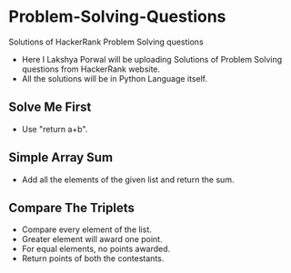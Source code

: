 # Problem-Solving-Questions
Solutions of HackerRank Problem Solving questions

- Here I Lakshya Porwal will be uploading Solutions of Problem Solving questions from HackerRank website.
- All the solutions will be in Python Language itself.


## Solve Me First
- Use "return a+b".

##
## Simple Array Sum
- Add all the elements of the given list and return the sum.

## Compare The Triplets
- Compare every element of the list.
- Greater element will award one point.
- For equal elements, no points awarded.
- Return points of both the contestants.
